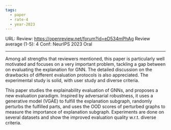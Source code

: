 ```yaml
---
tags:
  - paper
  - rate-4
  - year-2023
---
```

URL: 
Review: https://openreview.net/forum?id=eD534mPhAg
Review average (1-5): 4
Conf: NeurIPS 2023 Oral

---

Among all strengths that reviewers mentioned, this paper is particularly well motivated and focuses on a very important problem, tackling a gap between on evaluating the explanation for GNN. The detailed discussion on the drawbacks of different evaluation protocols is also appreciated. The experimental study is solid, with user study and diverse criteria.

This paper studies the explainability evaluation of GNNs, and proposes a new evaluation paradigm. Inspired by adversarial robustness, it uses a generative model (VGAE) to fulfill the explanation subgraph, randomly perturbs the fulfilled parts, and uses the OOD scores of perturbed graphs to measure the importance of explanation subgraph. Experiments are done on several datasets and show the improved evaluation quality w.r.t. diverse criteria.